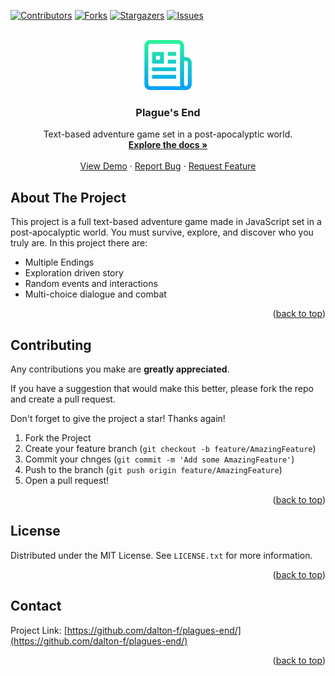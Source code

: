 <!-- Improved compatibility of back to top link: See: https://github.com/othneildrew/Best-README-Template/pull/73 -->
<a name="readme-top"></a>

<!-- PROJECT SHIELDS -->
<!--
*** I'm using markdown "reference style" links for readability.
*** Reference links are enclosed in brackets [ ] instead of parentheses ( ).
*** See the bottom of this document for the declaration of the reference variables
*** for contributors-url, forks-url, etc. This is an optional, concise syntax you may use.
*** https://www.markdownguide.org/basic-syntax/#reference-style-links
-->
[![Contributors][contributors-shield]][contributors-url]
[![Forks][forks-shield]][forks-url]
[![Stargazers][stars-shield]][stars-url]
[![Issues][issues-shield]][issues-url]



<!-- PROJECT LOGO -->
<br />
<div align="center">
  <a href="https://github.com/dalton-f/Firewatch/">
    <img src="images/logo.png" alt="Logo" width="80" height="80">
  </a>

<h3 align="center">Plague's End</h3>

  <p align="center">
    Text-based adventure game set in a post-apocalyptic world.
    <br />
    <a href="https://github.com/dalton-f/plagues-end/"><strong>Explore the docs »</strong></a>
    <br />
    <br />
    <a href="https://github.com/dalton-f/plagues-end/">View Demo</a>
    ·
    <a href="https://github.com/dalton-f/plagues-end/issues">Report Bug</a>
    ·
    <a href="https://github.com/dalton-f/plagues-end//issues">Request Feature</a>
  </p>
</div>


<!-- ABOUT THE PROJECT -->
## About The Project

This project is a full text-based adventure game made in JavaScript set in a post-apocalyptic world. You must survive, explore, and discover who you truly are. In this project there are:

* Multiple Endings
* Exploration driven story
* Random events and interactions
* Multi-choice dialogue and combat

<p align="right">(<a href="#readme-top">back to top</a>)</p>


<!-- CONTRIBUTING -->

## Contributing

Any contributions you make are **greatly appreciated**.

If you have a suggestion that would make this better, please fork the repo and create a pull request.

Don't forget to give the project a star! Thanks again!

1. Fork the Project
2. Create your feature branch (`git checkout -b feature/AmazingFeature`)
3. Commit your chnges (`git commit -m 'Add some AmazingFeature'`)
4. Push to the branch (`git push origin feature/AmazingFeature`)
5. Open a pull request!

<p align="right">(<a href="#readme-top">back to top</a>)</p>


<!-- LICENSE -->
## License

Distributed under the MIT License. See `LICENSE.txt` for more information.

<p align="right">(<a href="#readme-top">back to top</a>)</p>

<!-- CONTACT -->
## Contact

Project Link: [https://github.com/dalton-f/plagues-end/](https://github.com/dalton-f/plagues-end/)

<p align="right">(<a href="#readme-top">back to top</a>)</p>

<!-- MARKDOWN LINKS & IMAGES -->

<!-- https://www.markdownguide.org/basic-syntax/#reference-style-links -->
[contributors-shield]: https://img.shields.io/github/contributors/dalton-f/plagues-end.svg?style=for-the-badge
[contributors-url]: https://github.com/dalton-f/plagues-end/graphs/contributors
[forks-shield]: https://img.shields.io/github/forks/dalton-f/plagues-end.svg?style=for-the-badge
[forks-url]: https://github.com/dalton-f/plagues-end/network/members
[stars-shield]: https://img.shields.io/github/stars/dalton-f/plagues-end.svg?style=for-the-badge
[stars-url]: https://github.com/dalton-f/plagus-end/stargazers
[issues-shield]: https://img.shields.io/github/issues/dalton-f/plagues-end.svg?style=for-the-badge
[issues-url]: https://github.com/dalton-f/plagues-end/issues

